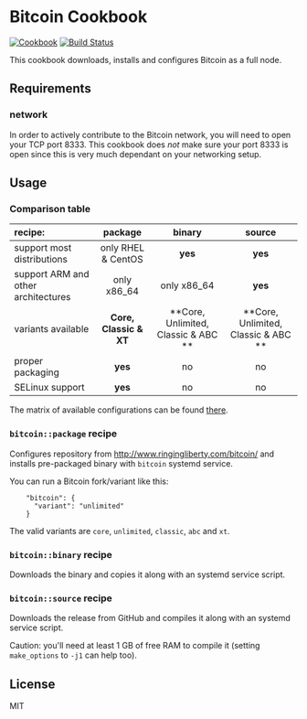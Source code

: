 Bitcoin Cookbook
================
[![Cookbook](https://img.shields.io/cookbook/v/bitcoin.svg)](https://supermarket.getchef.com/cookbooks/bitcoin)
[![Build Status](https://travis-ci.org/infertux/chef-bitcoin.svg?branch=master)](https://travis-ci.org/infertux/chef-bitcoin)

This cookbook downloads, installs and configures Bitcoin as a full node.

Requirements
------------

### network
In order to actively contribute to the Bitcoin network, you will need to open your TCP port 8333.
This cookbook does *not* make sure your port 8333 is open since this is very much dependant on your networking setup.

Usage
-----

### Comparison table

| recipe:                             | package                | binary                              | source                              |
| :---                                | :---:                  | :---:                               | :---:                               |
| support most distributions          | only RHEL & CentOS     | **yes**                             | **yes**                             |
| support ARM and other architectures | only x86_64            | only x86_64                         | **yes**                             |
| variants available                  | **Core, Classic & XT** | **Core, Unlimited, Classic & ABC ** | **Core, Unlimited, Classic & ABC ** |
| proper packaging                    | **yes**                | no                                  | no                                  |
| SELinux support                     | **yes**                | no                                  | no                                  |

The matrix of available configurations can be found [there](https://travis-ci.org/infertux/chef-bitcoin).

### `bitcoin::package` recipe

Configures repository from http://www.ringingliberty.com/bitcoin/ and installs pre-packaged binary with `bitcoin` systemd service.

You can run a Bitcoin fork/variant like this:

```
    "bitcoin": {
      "variant": "unlimited"
    }
```

The valid variants are `core`, `unlimited`, `classic`, `abc` and `xt`.

### `bitcoin::binary` recipe

Downloads the binary and copies it along with an systemd service script.

### `bitcoin::source` recipe

Downloads the release from GitHub and compiles it along with an systemd service script.

Caution: you'll need at least 1 GB of free RAM to compile it (setting `make_options` to `-j1` can help too).

License
-------
MIT
